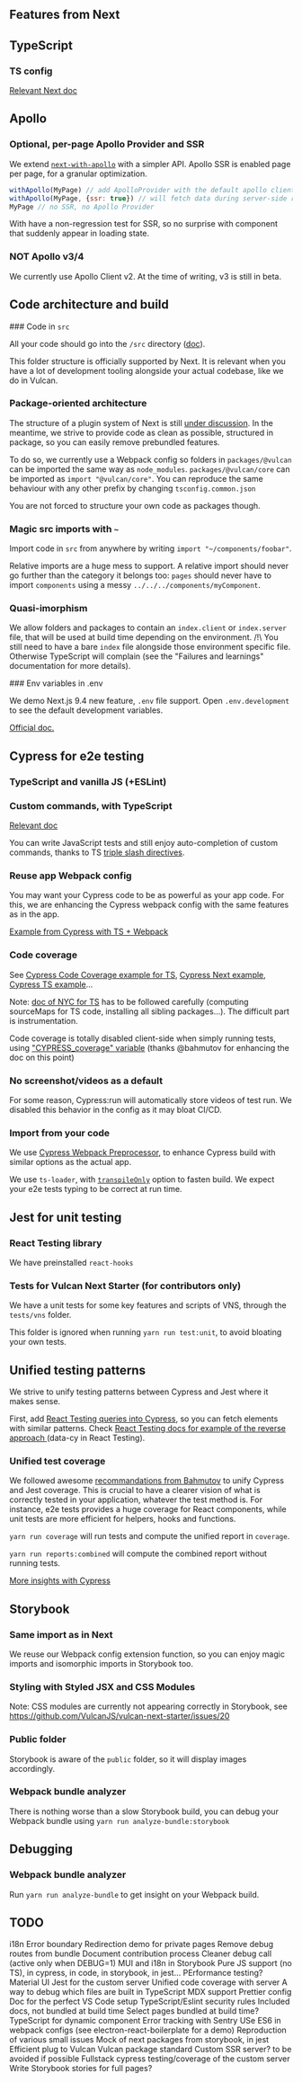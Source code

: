 ## Features from Next

## TypeScript

### TS config

[Relevant Next doc](https://nextjs.org/docs/basic-features/typescript)

## Apollo

### Optional, per-page Apollo Provider and SSR

We extend [`next-with-apollo`](https://github.com/lfades/next-with-apollo) with a simpler API. Apollo SSR is enabled page per page, for a granular optimization.

```js
withApollo(MyPage) // add ApolloProvider with the default apollo client, but no SSR
withApollo(MyPage, {ssr: true}) // will fetch data during server-side render automatically
MyPage // no SSR, no Apollo Provider
```

With have a non-regression test for SSR, so no surprise with component that suddenly appear in loading state.

### NOT Apollo v3/4

We currently use Apollo Client v2. At the time of writing, v3 is still in beta.

## Code architecture and build

### Code in `src`

All your code should go into the `/src` directory ([doc](https://nextjs.org/docs/advanced-features/src-directory)).

This folder structure is officially supported by Next. It is relevant when you have a lot of development tooling alongside your actual codebase, like we do in Vulcan.

### Package-oriented architecture

The structure of a plugin system of Next is still [under discussion](https://github.com/vercel/next.js/discussions/9133). In the meantime, we strive to provide code as clean as possible, structured in package, so you can easily remove prebundled features.

To do so, we currently use a Webpack config so folders in `packages/@vulcan` can be imported the same way as `node_modules`. `packages/@vulcan/core` can be imported as `import "@vulcan/core"`.
You can reproduce the same behaviour with any other prefix by changing `tsconfig.common.json`

You are not forced to structure your own code as packages though.

### Magic src imports with `~`

Import code in `src` from anywhere by writing `import "~/components/foobar"`.

Relative imports are a huge mess to support. A relative import should never go further than the category it belongs too: `pages` should never have to import `components` using a messy `../../../components/myComponent`.

### Quasi-imorphism

We allow folders and packages to contain an `index.client` or `index.server` file, that will be used at build time depending on the environment.
/!\ You still need to have a bare `index` file alongside those environment specific file. Otherwise TypeScript will complain (see the "Failures and learnings" documentation for more details).

### Env variables in .env

We demo Next.js 9.4 new feature, `.env` file support. Open `.env.development` to see the default development variables.

[Official doc.](https://nextjs.org/docs/basic-features/environment-variables)

## Cypress for e2e testing

### TypeScript and vanilla JS (+ESLint)

### Custom commands, with TypeScript

[Relevant doc](https://docs.cypress.io/guides/tooling/typescript-support.html#Types-for-custom-commands)

You can write JavaScript tests and still enjoy auto-completion of custom commands, thanks to TS [triple slash directives](https://www.typescriptlang.org/docs/handbook/triple-slash-directives.html).

### Reuse app Webpack config

You may want your Cypress code to be as powerful as your app code. For this, we are enhancing the Cypress webpack config with the same features as in the app.

[Example from Cypress with TS + Webpack](https://github.com/cypress-io/cypress-webpack-preprocessor/tree/master/examples/use-ts-loader)

### Code coverage

See [Cypress Code Coverage example for TS](https://github.com/cypress-io/code-coverage/tree/master/examples/ts-example), [Cypress Next example](https://github.com/bahmutov/next-and-cypress-example), [Cypress TS example](https://github.com/lluia/cypress-typescript-coverage-example)...

Note: [doc of NYC for TS](https://www.npmjs.com/package/@istanbuljs/nyc-config-typescript) has to be followed carefully (computing sourceMaps for TS code, installing all sibling packages...). The difficult part is instrumentation.

Code coverage is totally disabled client-side when simply running tests, using ["CYPRESS_coverage" variable](https://github.com/cypress-io/code-coverage#disable-plugin) (thanks @bahmutov for enhancing the doc on this point)

### No screenshot/videos as a default

For some reason, Cypress:run will automatically store videos of test run. We disabled this behavior in the config as it may bloat CI/CD.

### Import from your code

We use [Cypress Webpack Preprocessor](https://github.com/cypress-io/cypress-webpack-preprocessor), to enhance Cypress build with similar options as the actual app.

We use `ts-loader`, with [`transpileOnly`](https://github.com/TypeStrong/ts-loader#transpileonly) option to fasten build. We expect your e2e tests typing to be correct at run time.

## Jest for unit testing

### React Testing library

We have preinstalled `react-hooks`

### Tests for Vulcan Next Starter (for contributors only)

We have a unit tests for some key features and scripts of VNS, through the `tests/vns` folder. 

This folder is ignored when running `yarn run test:unit`, to avoid bloating your own tests.

## Unified testing patterns

We strive to unify testing patterns between Cypress and Jest where it makes sense.

First, add [React Testing queries into Cypress](https://github.com/testing-library/cypress-testing-library), so you can fetch elements with similar patterns. Check [React Testing docs for example of the reverse approach ](https://testing-library.com/docs/react-testing-library/setup#add-custom-queries) (data-cy in React Testing).

### Unified test coverage

We followed awesome [recommandations from Bahmutov](https://github.com/bahmutov/cypress-and-jest) to unify Cypress and Jest coverage. This is crucial to have a clearer vision of what is correctly tested in your application, whatever the test method is. For instance, e2e tests provides a huge coverage for React components, while unit tests are more efficient for helpers, hooks and functions.

`yarn run coverage` will run tests and compute the unified report in `coverage`.

`yarn run reports:combined` will compute the combined report without running tests.

[More insights with Cypress](https://glebbahmutov.com/blog/combined-end-to-end-and-unit-test-coverage/)

## Storybook

### Same import as in Next

We reuse our Webpack config extension function, so you can enjoy magic imports and isomorphic imports in Storybook too.

### Styling with Styled JSX and CSS Modules

Note: CSS modules are currently not appearing correctly in Storybook, see https://github.com/VulcanJS/vulcan-next-starter/issues/20

### Public folder

Storybook is aware of the `public` folder, so it will display images accordingly.

### Webpack bundle analyzer

There is nothing worse than a slow Storybook build, you can debug your Webpack bundle using `yarn run analyze-bundle:storybook`

## Debugging

### Webpack bundle analyzer

Run `yarn run analyze-bundle` to get insight on your Webpack build.

## TODO

i18n
Error boundary
Redirection demo for private pages
Remove debug routes from bundle
Document contribution process
Cleaner debug call (active only when DEBUG=1)
MUI and i18n in Storybook
Pure JS support (no TS), in cypress, in code, in storybook, in jest...
PErformance testing?
Material UI
Jest for the custom server
Unified code coverage with server
A way to debug which files are built in TypeScript
MDX support
Prettier config
Doc for the perfect VS Code setup
TypeScript/Eslint security rules
Included docs, not bundled at build time
Select pages bundled at build time?
TypeScript for dynamic component
Error tracking with Sentry
USe ES6 in webpack configs (see electron-react-boilerplate for a demo)
Reproduction of various small issues
Mock of next packages from storybook, in jest
Efficient plug to Vulcan
Vulcan package standard
Custom SSR server? to be avoided if possible
Fullstack cypress testing/coverage of the custom server
Write Storybook stories for full pages?